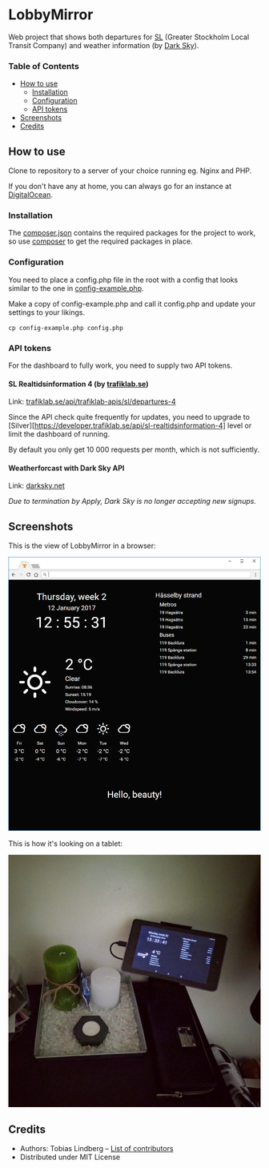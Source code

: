 # LobbyMirror

Web project that shows both departures for [SL](https://sl.se) (Greater Stockholm Local Transit Company) and weather information (by [Dark Sky](https://darksky.net)).

### Table of Contents

- [How to use](#how-to-use)
  - [Installation](#installation)
  - [Configuration](#configuration)
  - [API tokens](#api-tokens)
- [Screenshots](#screenshots)
- [Credits](#credits)

## How to use

Clone to repository to a server of your choice running eg. Nginx and PHP.

If you don't have any at home, you can always go for an instance at [DigitalOcean](https://m.do.co/c/452a006a298d).

### Installation

The [composer.json](./composer.json) contains the required packages for the project to work, so use [composer](https://getcomposer.org) to get the required packages in place.

### Configuration

You need to place a config.php file in the root with a config that looks similar to the one in [config-example.php](./config-example.php).

Make a copy of config-example.php and call it config.php and update your settings to your likings.

```shell
cp config-example.php config.php
```

### API tokens

For the dashboard to fully work, you need to supply two API tokens.

#### SL Realtidsinformation 4 (by [trafiklab.se](https://www.trafiklab.se))

Link: [trafiklab.se/api/trafiklab-apis/sl/departures-4](https://developer.trafiklab.se/api/sl-realtidsinformation-4)

Since the API check quite frequently for updates, you need to upgrade to [Silver][https://developer.trafiklab.se/api/sl-realtidsinformation-4] level or limit the dashboard of running.

By default you only get 10 000 requests per month, which is not sufficiently.

#### Weatherforcast with Dark Sky API

Link: [darksky.net](https://darksky.net)

_Due to termination by Apply, Dark Sky is no longer accepting new signups._

## Screenshots

This is the view of LobbyMirror in a browser:

![LobbyMirror in a browser](./screenshots/lobbymirror.png)

This is how it's looking on a tablet:

![LobbyMirror on a tablet](./screenshots/lobbymirror-tablet.jpg)



## Credits

- Authors: Tobias Lindberg – [List of contributors](https://github.com/tobiasehlert/LobbyMirror/graphs/contributors)
- Distributed under MIT License
